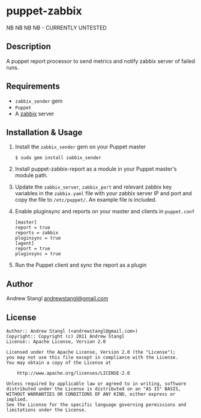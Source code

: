 puppet-zabbix
==============

NB NB NB NB - CURRENTLY UNTESTED

Description
-----------

A puppet report processor to send metrics and notify zabbix server of failed runs.

Requirements
------------

* `zabbix_sender` gem
* `Puppet`
* A [zabbix](http://zabbix.sourceforge.net/) server

Installation & Usage
--------------------

1.  Install the `zabbix_sender` gem on your Puppet master

        $ sudo gem install zabbix_sender

2.  Install puppet-zabbix-report as a module in your Puppet master's module
    path.

3.  Update the `zabbix_server`, `zabbix_port` and relevant zabbix key variables in the `zabbix.yaml` file with 
    your zabbix server IP and port and copy the file to `/etc/puppet/`. An example file is included.

4.  Enable pluginsync and reports on your master and clients in `puppet.conf`

        [master]
        report = true
        reports = zabbix
        pluginsync = true
        [agent]
        report = true
        pluginsync = true

5.  Run the Puppet client and sync the report as a plugin

Author
------

Andrew Stangl <andrewstangl@gmail.com>


License
-------

    Author:: Andrew Stangl (<andrewstangl@gmail.com>)
    Copyright:: Copyright (c) 2011 Andrew Stangl
    License:: Apache License, Version 2.0

    Licensed under the Apache License, Version 2.0 (the "License");
    you may not use this file except in compliance with the License.
    You may obtain a copy of the License at

        http://www.apache.org/licenses/LICENSE-2.0

    Unless required by applicable law or agreed to in writing, software
    distributed under the License is distributed on an "AS IS" BASIS,
    WITHOUT WARRANTIES OR CONDITIONS OF ANY KIND, either express or implied.
    See the License for the specific language governing permissions and
    limitations under the License.
